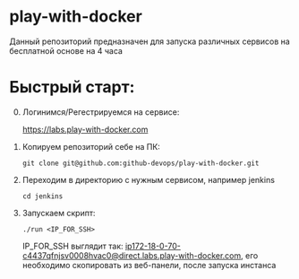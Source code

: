 # play-with-docker

Данный репозиторий предназначен для запуска различных сервисов на бесплатной основе на 4 часа

# Быстрый старт:

0.  Логинимся/Регестрируемся на сервисе:
    
    https://labs.play-with-docker.com

1.  Копируем репозиторий себе на ПК:

        git clone git@github.com:github-devops/play-with-docker.git

2.  Переходим в директорию с нужным сервисом, например jenkins
    
        cd jenkins

3.  Запускаем скрипт:

        ./run <IP_FOR_SSH>

    IP_FOR_SSH выглядит так: ip172-18-0-70-c4437qfnjsv0008hvac0@direct.labs.play-with-docker.com,
    его необходимо скопировать из веб-панели, после запуска инстанса
